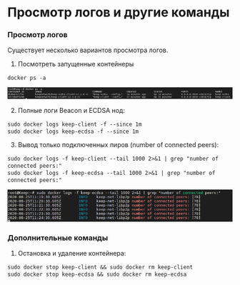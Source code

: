 # Просмотр логов и другие команды

### Просмотр логов

Существует несколько вариантов просмотра логов.

1. Посмотреть запущенные контейнеры

```text
docker ps -a
```

![](../.gitbook/assets/image%20%2818%29.png)

   2. Полные логи Beacon и ECDSA нод:

```text
sudo docker logs keep-client -f --since 1m
sudo docker logs keep-ecdsa -f --since 1m
```

   3. Вывод только подключенных пиров \(number of connected peers\):

```text
sudo docker logs -f keep-client --tail 1000 2>&1 | grep "number of connected peers:"
sudo docker logs -f keep-ecdsa --tail 1000 2>&1 | grep "number of connected peers:"
```

![](../.gitbook/assets/image%20%2821%29.png)

### Дополнительные команды

1. Остановка и удаление контейнера:

```text
sudo docker stop keep-client && sudo docker rm keep-client
sudo docker stop keep-ecdsa && sudo docker rm keep-ecdsa
```

